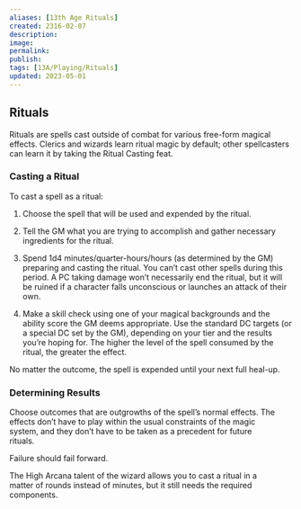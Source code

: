 ```yaml
---
aliases: [13th Age Rituals]
created: 2316-02-07
description: 
image: 
permalink: 
publish: 
tags: [13A/Playing/Rituals]
updated: 2023-05-01
---
```


## Rituals

Rituals are spells cast outside of combat for various free-form magical effects. Clerics and wizards learn ritual magic by default; other spellcasters can learn it by taking the Ritual Casting feat.

### Casting a Ritual

To cast a spell as a ritual:

1. Choose the spell that will be used and expended by the ritual.

2. Tell the GM what you are trying to accomplish and gather necessary ingredients for the ritual.

3. Spend 1d4 minutes/quarter-hours/hours (as determined by the GM) preparing and casting the ritual. You can’t cast other spells during this period. A PC taking damage won’t necessarily end the ritual, but it will be ruined if a character falls unconscious or launches an attack of their own.

4. Make a skill check using one of your magical backgrounds and the ability score the GM deems appropriate. Use the standard DC targets (or a special DC set by the GM), depending on your tier and the results you’re hoping for. The higher the level of the spell consumed by the ritual, the greater the effect.

No matter the outcome, the spell is expended until your next full heal-up.

### Determining Results

Choose outcomes that are outgrowths of the spell’s normal effects. The  
effects don’t have to play within the usual constraints of the magic  
system, and they don’t have to be taken as a precedent for future  
rituals.

Failure should fail forward.

The High Arcana talent of the wizard allows you to cast a ritual in a  
matter of rounds instead of minutes, but it still needs the required  
components.
